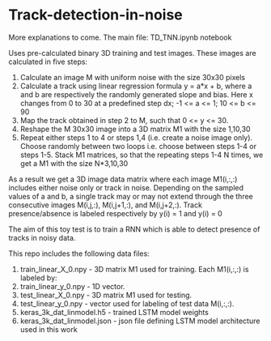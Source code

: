 # Track-detection-in-noise
More explanations to come.
The main file: TD_TNN.ipynb notebook  

Uses pre-calculated binary 3D training and test images. These images are calculated in five steps:

1. Calculate an image M with uniform noise with the size 30x30 pixels 
2. Calculate a track using linear regression formula y = a*x + b, where a and b are respectively the randomly generated slope and bias. Here x changes from 0 to 30 at a predefined step dx; -1 <= a <= 1; 10 <= b <= 90
3. Map the track obtained in step 2 to M, such that 0 <= y <= 30.
4. Reshape the M 30x30 image into a 3D matrix M1 with the size 1,10,30
5. Repeat either steps 1 to 4 or steps 1,4 (i.e. create a noise image only). Choose randomly between two loops i.e. choose between steps 1-4 or steps 1-5. Stack M1 matrices, so that the repeating steps 1-4 N times, we get a M1 with the size N*3,10,30

As a result we get a 3D image data matrix where each image M1(i,:,:) includes either noise only or track in noise. Depending on the sampled values of a and b, a single track may or may not extend through the three consecutive images M(i,j,:), M(i,j+1,:), and M(i,j+2,:). Track presence/absence is labeled respectively by y(i) = 1 and y(i) = 0

The aim of this toy test is to train a RNN which is able to detect presence of tracks in noisy data.

This repo includes the following data files:
1. train_linear_X_0.npy - 3D matrix M1 used for training. Each M1(i,:,:) is labeled by:
2. train_linear_y_0.npy - 1D vector.
3. test_linear_X_0.npy - 3D matrix M1 used for testing.
4. test_linear_y_0.npy - vector used for labeling of test data M(i,:,:).
5. keras_3k_dat_linmodel.h5 - trained LSTM model weights
6. keras_3k_dat_linmodel.json - json file defining LSTM model architecture used in this work
